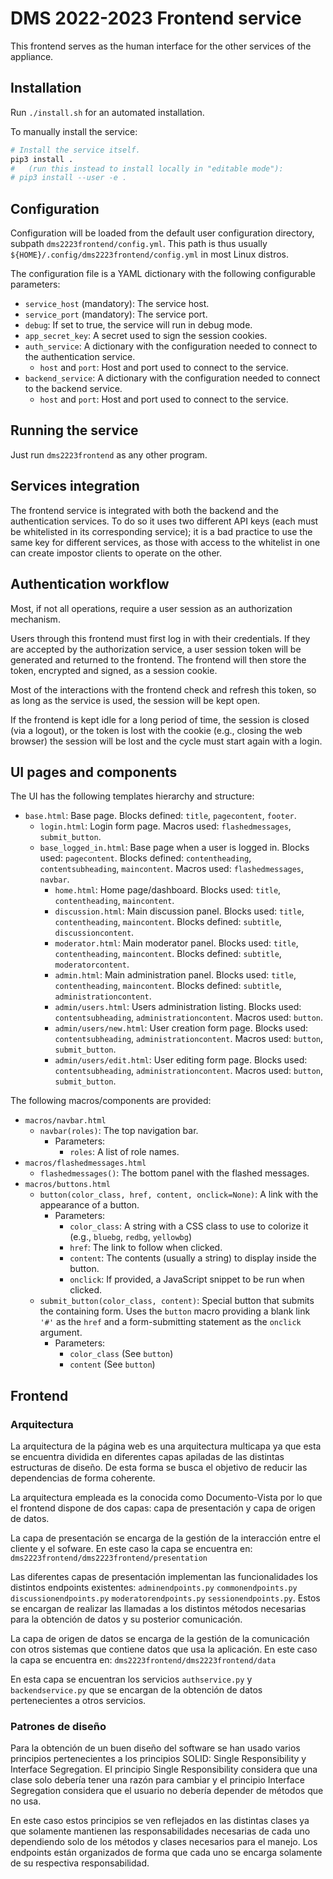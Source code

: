 # DMS 2022-2023 Frontend service

This frontend serves as the human interface for the other services of the appliance.

## Installation

Run `./install.sh` for an automated installation.

To manually install the service:

```bash
# Install the service itself.
pip3 install .
#   (run this instead to install locally in "editable mode"):
# pip3 install --user -e .
```

## Configuration

Configuration will be loaded from the default user configuration directory, subpath `dms2223frontend/config.yml`. This path is thus usually `${HOME}/.config/dms2223frontend/config.yml` in most Linux distros.

The configuration file is a YAML dictionary with the following configurable parameters:

- `service_host` (mandatory): The service host.
- `service_port` (mandatory): The service port.
- `debug`: If set to true, the service will run in debug mode.
- `app_secret_key`: A secret used to sign the session cookies.
- `auth_service`: A dictionary with the configuration needed to connect to the authentication service.
  - `host` and `port`: Host and port used to connect to the service.
- `backend_service`: A dictionary with the configuration needed to connect to the backend service.
  - `host` and `port`: Host and port used to connect to the service.

## Running the service

Just run `dms2223frontend` as any other program.

## Services integration

The frontend service is integrated with both the backend and the authentication services. To do so it uses two different API keys (each must be whitelisted in its corresponding service); it is a bad practice to use the same key for different services, as those with access to the whitelist in one can create impostor clients to operate on the other.

## Authentication workflow

Most, if not all operations, require a user session as an authorization mechanism.

Users through this frontend must first log in with their credentials. If they are accepted by the authorization service, a user session token will be generated and returned to the frontend. The frontend will then store the token, encrypted and signed, as a session cookie.

Most of the interactions with the frontend check and refresh this token, so as long as the service is used, the session will be kept open.

If the frontend is kept idle for a long period of time, the session is closed (via a logout), or the token is lost with the cookie (e.g., closing the web browser) the session will be lost and the cycle must start again with a login.

## UI pages and components

The UI has the following templates hierarchy and structure:

- `base.html`: Base page. Blocks defined: `title`, `pagecontent`, `footer`.
  - `login.html`: Login form page. Macros used: `flashedmessages`, `submit_button`.
  - `base_logged_in.html`: Base page when a user is logged in. Blocks used: `pagecontent`. Blocks defined: `contentheading`, `contentsubheading`, `maincontent`. Macros used: `flashedmessages`, `navbar`.
    - `home.html`: Home page/dashboard. Blocks used: `title`, `contentheading`, `maincontent`.
    - `discussion.html`: Main discussion panel. Blocks used: `title`, `contentheading`, `maincontent`. Blocks defined: `subtitle`, `discussioncontent`.
    - `moderator.html`: Main moderator panel. Blocks used: `title`, `contentheading`, `maincontent`. Blocks defined: `subtitle`, `moderatorcontent`.
    - `admin.html`: Main administration panel. Blocks used: `title`, `contentheading`, `maincontent`. Blocks defined: `subtitle`, `administrationcontent`.
    - `admin/users.html`: Users administration listing. Blocks used: `contentsubheading`, `administrationcontent`. Macros used: `button`.
    - `admin/users/new.html`: User creation form page. Blocks used: `contentsubheading`, `administrationcontent`. Macros used: `button`, `submit_button`.
    - `admin/users/edit.html`: User editing form page. Blocks used: `contentsubheading`, `administrationcontent`. Macros used: `button`, `submit_button`.

The following macros/components are provided:

- `macros/navbar.html`
  - `navbar(roles)`: The top navigation bar.
    - Parameters:
      - `roles`: A list of role names.
- `macros/flashedmessages.html`
  - `flashedmessages()`: The bottom panel with the flashed messages.
- `macros/buttons.html`
  - `button(color_class, href, content, onclick=None)`: A link with the appearance of a button.
    - Parameters:
      - `color_class`: A string with a CSS class to use to colorize it (e.g., `bluebg`, `redbg`, `yellowbg`)
      - `href`: The link to follow when clicked.
      - `content`: The contents (usually a string) to display inside the button.
      - `onclick`: If provided, a JavaScript snippet to be run when clicked.
  - `submit_button(color_class, content)`: Special button that submits the containing form. Uses the `button` macro providing a blank link `'#'` as the `href` and a form-submitting statement as the `onclick` argument.
    - Parameters:
      - `color_class` (See `button`)
      - `content` (See `button`)



## Frontend

### Arquitectura
La arquitectura de la página web es una arquitectura multicapa ya que esta se encuentra dividida en diferentes capas apiladas de las distintas estructuras de diseño.
De esta forma se busca el objetivo de reducir las dependencias de forma coherente.

La arquitectura empleada es la conocida como Documento-Vista por lo que el frontend dispone de dos capas: capa de presentación y capa de origen de datos.

La capa de presentación se encarga de la gestión de la interacción entre el cliente y el sofware. En este caso la capa se encuentra en: `dms2223frontend/dms2223frontend/presentation`

Las diferentes capas de presentación implementan las funcionalidades los distintos endpoints existentes: `adminendpoints.py` `commonendpoints.py` `discussionendpoints.py` `moderatorendpoints.py` `sessionendpoints.py`. Estos se encargan de realizar las llamadas a los distintos métodos necesarias para la obtención de datos y su posterior comunicación.

La capa de origen de datos se encarga de la gestión de la comunicación con otros sistemas que contiene datos que usa la aplicación. En este caso la capa se encuentra en: `dms2223frontend/dms2223frontend/data`

En esta capa se encuentran los servicios `authservice.py` y `backendservice.py` que se encargan de la obtención de datos pertenecientes a otros servicios.

### Patrones de diseño
Para la obtención de un buen diseño del software se han usado varios principios pertenecientes a los principios SOLID: Single Responsibility y Interface Segregation.
El principio Single Responsibility considera que una clase solo debería tener una razón para cambiar y el principio Interface Segregation considera que el usuario no debería depender de métodos que no usa.

En este caso estos principios se ven reflejados en las distintas clases ya que solamente mantienen las responsabilidades necesarias de cada uno dependiendo solo de los métodos y clases necesarios para el manejo. Los endpoints están organizados de forma que cada uno se encarga solamente de su respectiva responsabilidad.

